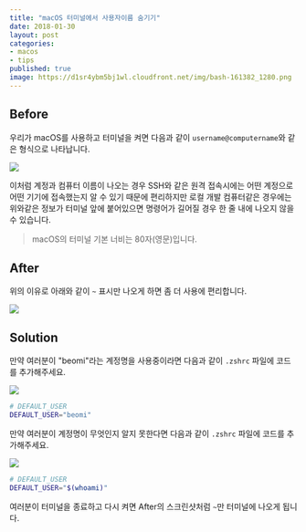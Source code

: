 ```yaml
---
title: "macOS 터미널에서 사용자이름 숨기기"
date: 2018-01-30
layout: post
categories:
- macos
- tips
published: true
image: https://d1sr4ybm5bj1wl.cloudfront.net/img/bash-161382_1280.png
---
```


## Before

우리가 macOS를 사용하고 터미널을 켜면 다음과 같이 `username@computername`와 같은 형식으로 나타납니다.

![]({{site.static_url}}/img/2018-01-30-Hide-username-on-MAC-terminal/before.png)

이처럼 계정과 컴퓨터 이름이 나오는 경우 SSH와 같은 원격 접속시에는 어떤 계정으로 어떤 기기에 접속했는지 알 수 있기 때문에 편리하지만 로컬 개발 컴퓨터같은 경우에는 위와같은 정보가 터미널 앞에 붙어있으면 명령어가 길어질 경우 한 줄 내에 나오지 않을 수 있습니다.

> macOS의 터미널 기본 너비는 80자(영문)입니다.

## After

위의 이유로 아래와 같이 `~` 표시만 나오게 하면 좀 더 사용에 편리합니다.

![]({{site.static_url}}/img/2018-01-30-Hide-username-on-MAC-terminal/after.png)

## Solution

만약 여러분이 "beomi"라는 계정명을 사용중이라면 다음과 같이 `.zshrc` 파일에 코드를 추가해주세요.

![]({{site.static_url}}/img/dropbox/Screenshot%202018-02-04%2015.30.44.png)

```bash
# DEFAULT_USER
DEFAULT_USER="beomi"
```

만약 여러분이 계정명이 무엇인지 알지 못한다면 다음과 같이 `.zshrc` 파일에 코드를 추가해주세요.

![]({{site.static_url}}/img/dropbox/Screenshot%202018-02-04%2015.34.43.png)

```bash
# DEFAULT_USER
DEFAULT_USER="$(whoami)"
```

여러분이 터미널을 종료하고 다시 켜면 After의 스크린샷처럼 `~`만 터미널에 나오게 됩니다.

